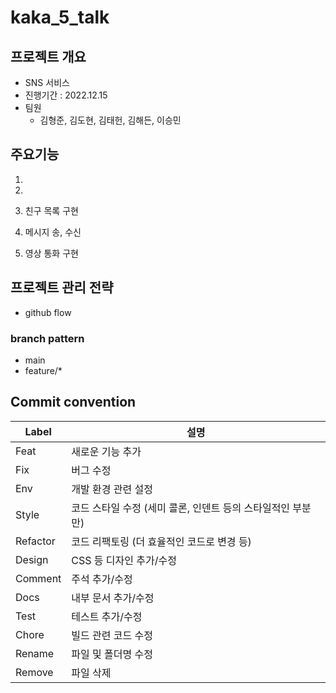 # kaka_5_talk

## 프로젝트 개요

- SNS 서비스
- 진행기간 : 2022.12.15
- 팀원
  - 김형준, 김도현, 김태헌, 김해든, 이승민

## 주요기능

1.

2.

3. 친구 목록 구현

4. 메시지 송, 수신

5. 영상 통화 구현

## 프로젝트 관리 전략

- github flow

### branch pattern

- main
- feature/\*

## Commit convention

| Label    | 설명                                                        |
| -------- | ----------------------------------------------------------- |
| Feat     | 새로운 기능 추가                                            |
| Fix      | 버그 수정                                                   |
| Env      | 개발 환경 관련 설정                                         |
| Style    | 코드 스타일 수정 (세미 콜론, 인덴트 등의 스타일적인 부분만) |
| Refactor | 코드 리팩토링 (더 효율적인 코드로 변경 등)                  |
| Design   | CSS 등 디자인 추가/수정                                     |
| Comment  | 주석 추가/수정                                              |
| Docs     | 내부 문서 추가/수정                                         |
| Test     | 테스트 추가/수정                                            |
| Chore    | 빌드 관련 코드 수정                                         |
| Rename   | 파일 및 폴더명 수정                                         |
| Remove   | 파일 삭제                                                   |
